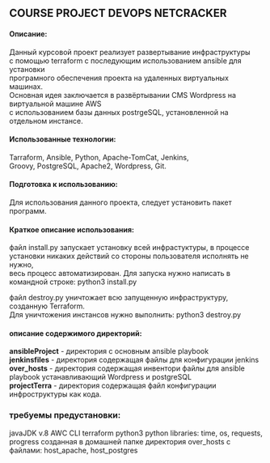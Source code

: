 ## COURSE PROJECT DEVOPS NETCRACKER
  
#### Описание:
  
Данный курсовой проект реализует развертывание инфраструктуры  
с помощью terraform с последующим использованием ansible для установки   
програмного обеспечения проекта на удаленных виртуальных машинах.  
Основная идея заключается в развёртывании CMS Wordpress на виртуальной машине AWS  
с использованием базы данных postrgeSQL, установленной на отдельном инстансе.  
  
#### Использованные технологии:
  
Tarraform, Ansible, Python, Apache-TomCat, Jenkins,  
Groovy, PostgreSQL, Apache2, Wordpress, Git.  
  
#### Подготовка к использованию:
  
Для использования данного проекта, следует установить пакет программ.
  
#### Краткое описание использования:
  
файл install.py запускает установку всей инфрастуктуры, в процессе  
установки никаких действий со стороны пользователя исполнять не нужно,  
весь процесс автоматизирован. Для запуска нужно написать в командной строке: python3 install.py  
  
файл destroy.py уничтожает всю запущенную инфраструктуру, созданную Terraform.  
Для уничтожения инстансов нужно выполнить: python3 destroy.py  
  
#### описание содержимого директорий:
  
**ansibleProject** - директория с основным ansible playbook  
**jenkinsfiles** - директория содержащая файлы для конфигурации jenkins   
**over_hosts** - директория содержащая инвентори файлы для ansible playbook устанавливающий Wordpress и postgreSQL  
**projectTerra** - директория содержащая файл конфигурации инфроструктуры как кода.  

### требуемы предустановки:

javaJDK v.8
AWC CLI
terraform
python3
python libraries: time, os, requests, progress
созданная в домашней папке директория over_hosts с файлами: host_apache, host_postgres